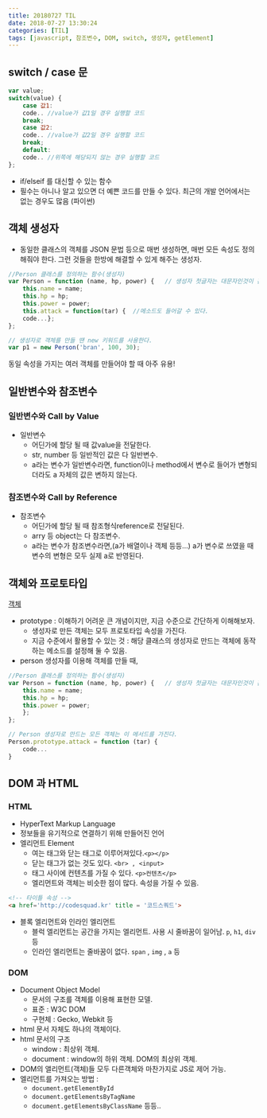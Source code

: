 ```yaml
---
title: 20180727 TIL
date: 2018-07-27 13:30:24
categories: [TIL]
tags: [javascript, 참조변수, DOM, switch, 생성자, getElement]
---
```


## switch / case 문
```javascript
var value;
switch(value) {
    case 값1:
    code.. //value가 값1일 경우 실행할 코드
    break;
    case 값2:
    code.. //value가 값2일 경우 실행할 코드
    break;
    default:
    code.. //위쪽에 해당되지 않는 경우 실행할 코드
};
```
- if/elseif 를 대신할 수 있는 함수
- 필수는 아니나 알고 있으면 더 예쁜 코드를 만들 수 있다. 최근의 개발 언어에서는 없는 경우도 많음 (파이썬)

## 객체 생성자
- 동일한 클래스의 객체를 JSON 문법 등으로 매번 생성하면, 매번 모든 속성도 정의해줘야 한다. 그런 것들을 한방에 해결할 수 있게 해주는 생성자.

```javascript
//Person 클래스를 정의하는 함수(생성자)
var Person = function (name, hp, power) {   // 생성자 첫글자는 대문자인것이 관례
    this.name = name;
    this.hp = hp;
    this.power = power;
    this.attack = function(tar) {  //메소드도 들어갈 수 있다.
    code...};
};

// 생성자로 객체를 만들 땐 new 키워드를 사용한다.
var p1 = new Person('bran', 100, 30);
```

동일 속성을 가지는 여러 객체를 만들어야 할 때 아주 유용!

## 일반변수와 참조변수

### 일반변수와 Call by Value

- 일반변수
  - 어딘가에 할당 될 때 값value을 전달한다.
  - str, number 등 일반적인 값은 다 일반변수.
  - a라는 변수가 일반변수라면, function이나 method에서 변수로 들어가 변형되더라도 a 자체의 값은 변하지 않는다.

### 참조변수와 Call by Reference

- 참조변수
  - 어딘가에 할당 될 때 참조형식reference로 전달된다.
  - arry 등 object는 다 참조변수.
  - a라는 변수가 참조변수라면,(a가 배열이나 객체 등등…) a가 변수로 쓰였을 때 변수의 변형은 모두 실제 a로 반영된다.


## 객체와 프로토타입
[객체](https://developer.mozilla.org/ko/docs/Web/JavaScript/Introduction_to_Object-Oriented_JavaScript)

- prototype : 이해하기 어려운 큰 개념이지만, 지금 수준으로 간단하게 이해해보자.
  - 생성자로 만든 객체는 모두 프로토타입 속성을 가진다.
  - 지금 수준에서 활용할 수 있는 것 : 해당 클래스의 생성자로 만드는 객체에 동작하는 메소드를 설정해 둘 수 있음.
- person 생성자를 이용해 객체를 만들 때,
```javascript
//Person 클래스를 정의하는 함수(생성자)
var Person = function (name, hp, power) {   // 생성자 첫글자는 대문자인것이 관례
    this.name = name;
    this.hp = hp;
    this.power = power;
    };
};

// Person 생성자로 만드는 모든 객체는 이 메서드를 가진다.
Person.prototype.attack = function (tar) {  
    code...
}
```

## DOM 과 HTML

### HTML

- HyperText Markup Language
- 정보들을 유기적으로 연결하기 위해 만들어진 언어
- 엘리먼트 Element
  - 여는 태그와 닫는 태그로 이루어져있다.`<p></p>`
  - 닫는 태그가 없는 것도 있다. `<br> , <input>`
  - 태그 사이에 컨텐츠를 가질 수 있다. `<p>컨텐츠</p>`
  - 엘리먼트와 객체는 비슷한 점이 많다. 속성을 가질 수 있음.

```HTML
<!-- 타이틀 속성 -->
<a href='http://codesquad.kr' title = '코드스쿼드'> 
```

- 블록 엘리먼트와 인라인 엘리먼트
  - 블럭 엘리먼트는 공간을 가지는 엘리먼트. 사용 시 줄바꿈이 일어남. `p`, `h1`, `div` 등
  - 인라인 엘리먼트는 줄바꿈이 없다. `span` , `img` , `a` 등

### DOM
- Document Object Model
  - 문서의 구조를 객체를 이용해 표현한 모델.
  - 표준 : W3C DOM
  - 구현체 : Gecko, Webkit 등
- html 문서 자체도 하나의 객체이다.
- html 문서의 구조
  - window : 최상위 객체.
  - document : window의 하위 객체. DOM의 최상위 객체.
- DOM의 앨리먼트(객체)들 모두 다른객체와 마찬가지로 JS로 제어 가능.
- 엘리먼트를 가져오는 방법 : 
  - `document.getElementById`
  - `document.getElementsByTagName`
  - `document.getElementsByClassName` 등등..

